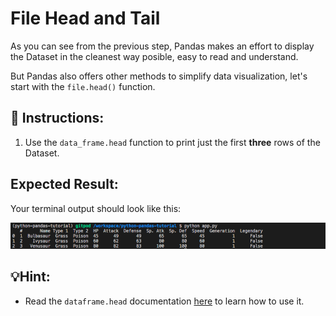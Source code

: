 # File Head and Tail

As you can see from the previous step, Pandas makes an effort to display the Dataset in the cleanest way posible, easy to read and understand.

But Pandas also offers other methods to simplify data visualization, let's start with the `file.head()` function.

## 📝 Instructions:

1.  Use the `data_frame.head` function to print just the first **three** rows of the Dataset.

## Expected Result:

Your terminal output should look like this:

![print file](../../assets/dataframe-head.png)

## 💡Hint: 

+ Read the `dataframe.head` documentation [here](https://pandas.pydata.org/docs/reference/api/pandas.DataFrame.head.html?highlight=head#pandas.DataFrame.head) to learn how to use it.
